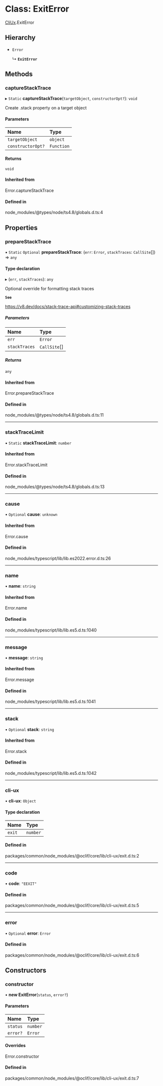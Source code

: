 # Class: ExitError

[CliUx](../modules/CliUx.md).ExitError

## Hierarchy

- `Error`

  ↳ **`ExitError`**

## Methods

### captureStackTrace

▸ `Static` **captureStackTrace**(`targetObject`, `constructorOpt?`): `void`

Create .stack property on a target object

#### Parameters

| Name | Type |
| :------ | :------ |
| `targetObject` | `object` |
| `constructorOpt?` | `Function` |

#### Returns

`void`

#### Inherited from

Error.captureStackTrace

#### Defined in

node_modules/@types/node/ts4.8/globals.d.ts:4

## Properties

### prepareStackTrace

▪ `Static` `Optional` **prepareStackTrace**: (`err`: `Error`, `stackTraces`: `CallSite`[]) => `any`

#### Type declaration

▸ (`err`, `stackTraces`): `any`

Optional override for formatting stack traces

**`See`**

https://v8.dev/docs/stack-trace-api#customizing-stack-traces

##### Parameters

| Name | Type |
| :------ | :------ |
| `err` | `Error` |
| `stackTraces` | `CallSite`[] |

##### Returns

`any`

#### Inherited from

Error.prepareStackTrace

#### Defined in

node_modules/@types/node/ts4.8/globals.d.ts:11

___

### stackTraceLimit

▪ `Static` **stackTraceLimit**: `number`

#### Inherited from

Error.stackTraceLimit

#### Defined in

node_modules/@types/node/ts4.8/globals.d.ts:13

___

### cause

• `Optional` **cause**: `unknown`

#### Inherited from

Error.cause

#### Defined in

node_modules/typescript/lib/lib.es2022.error.d.ts:26

___

### name

• **name**: `string`

#### Inherited from

Error.name

#### Defined in

node_modules/typescript/lib/lib.es5.d.ts:1040

___

### message

• **message**: `string`

#### Inherited from

Error.message

#### Defined in

node_modules/typescript/lib/lib.es5.d.ts:1041

___

### stack

• `Optional` **stack**: `string`

#### Inherited from

Error.stack

#### Defined in

node_modules/typescript/lib/lib.es5.d.ts:1042

___

### cli-ux

• **cli-ux**: `Object`

#### Type declaration

| Name | Type |
| :------ | :------ |
| `exit` | `number` |

#### Defined in

packages/common/node_modules/@oclif/core/lib/cli-ux/exit.d.ts:2

___

### code

• **code**: ``"EEXIT"``

#### Defined in

packages/common/node_modules/@oclif/core/lib/cli-ux/exit.d.ts:5

___

### error

• `Optional` **error**: `Error`

#### Defined in

packages/common/node_modules/@oclif/core/lib/cli-ux/exit.d.ts:6

## Constructors

### constructor

• **new ExitError**(`status`, `error?`)

#### Parameters

| Name | Type |
| :------ | :------ |
| `status` | `number` |
| `error?` | `Error` |

#### Overrides

Error.constructor

#### Defined in

packages/common/node_modules/@oclif/core/lib/cli-ux/exit.d.ts:7
